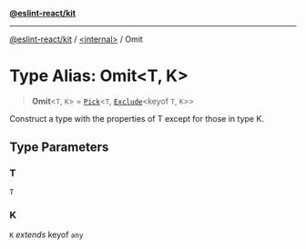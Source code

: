[**@eslint-react/kit**](../../README.md)

***

[@eslint-react/kit](../../README.md) / [\<internal\>](../README.md) / Omit

# Type Alias: Omit\<T, K\>

> **Omit**\<`T`, `K`\> = [`Pick`](Pick.md)\<`T`, [`Exclude`](Exclude.md)\<keyof `T`, `K`\>\>

Construct a type with the properties of T except for those in type K.

## Type Parameters

### T

`T`

### K

`K` *extends* keyof `any`
